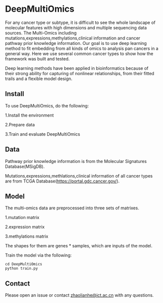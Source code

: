 # DeepMultiOmics
  
  For any cancer type or subtype, it is difficult to see the whole landscape of molecular features with high dimensions and multiple sequencing data sources. 
The Multi-Omics including mutations,expressions,methylations,clinical information and cancer pathway prior knowledge information.
Our goal is to use deep learning method to fit embedding from all kinds of omics to analysis pan cancers in a general way.
Here we use several common cancer types to show how the framework was built and tested.

  Deep learning methods have been applied in bioinformatics because of their strong ability for capturing of nonlinear relationships, from their fitted trails and a flexible model design. 

## Install
To use DeepMultiOmics, do the following:

1.Install the environment

2.Prepare data

3.Train and evaluate DeepMultiOmics

## Data

Pathway prior knowledge information is from the Molecular Signatures Database(MSigDB).

Mutations,expressions,methlations,clinical information of all cancer types are from TCGA Database(https://portal.gdc.cancer.gov/).

## Model
 
The multi-omics data are preprocessed into three sets of matrixes.

1.mutation matrix 

2.expression matrix

3.methylations matrix 

The shapes for them are genes * samples, which are inputs of the model.

Train the model via the following:

    cd DeepMultiOmics
    python train.py 

## Contact

Please open an issue or contact zhaolianhe@ict.ac.cn with any questions.
